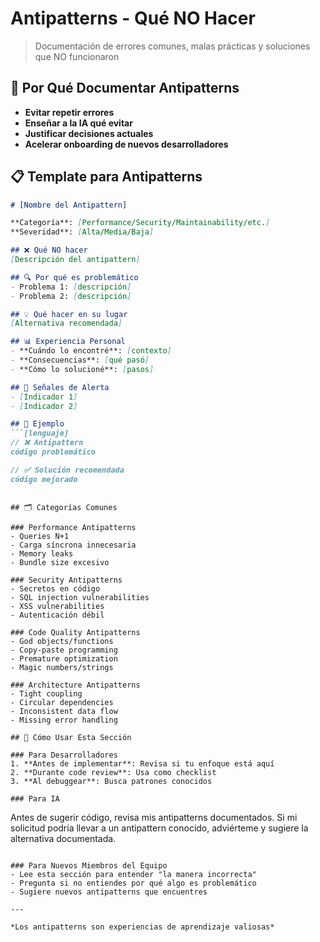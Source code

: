 # Antipatterns - Qué NO Hacer

> Documentación de errores comunes, malas prácticas y soluciones que NO funcionaron

## 🚫 Por Qué Documentar Antipatterns

- **Evitar repetir errores**
- **Enseñar a la IA qué evitar**
- **Justificar decisiones actuales**
- **Acelerar onboarding de nuevos desarrolladores**

## 📋 Template para Antipatterns

```markdown
# [Nombre del Antipattern]

**Categoría**: [Performance/Security/Maintainability/etc.]
**Severidad**: [Alta/Media/Baja]

## ❌ Qué NO hacer
[Descripción del antipattern]

## 🔍 Por qué es problemático
- Problema 1: [descripción]
- Problema 2: [descripción]

## 💡 Qué hacer en su lugar
[Alternativa recomendada]

## 📊 Experiencia Personal
- **Cuándo lo encontré**: [contexto]
- **Consecuencias**: [qué pasó]
- **Cómo lo solucioné**: [pasos]

## 🚨 Señales de Alerta
- [Indicador 1]
- [Indicador 2]

## 📝 Ejemplo
```[lenguaje]
// ❌ Antipattern
código problemático

// ✅ Solución recomendada  
código mejorado
```
```

## 🗂️ Categorías Comunes

### Performance Antipatterns
- Queries N+1
- Carga síncrona innecesaria
- Memory leaks
- Bundle size excesivo

### Security Antipatterns  
- Secretos en código
- SQL injection vulnerabilities
- XSS vulnerabilities
- Autenticación débil

### Code Quality Antipatterns
- God objects/functions
- Copy-paste programming
- Premature optimization
- Magic numbers/strings

### Architecture Antipatterns
- Tight coupling
- Circular dependencies  
- Inconsistent data flow
- Missing error handling

## 🎯 Cómo Usar Esta Sección

### Para Desarrolladores
1. **Antes de implementar**: Revisa si tu enfoque está aquí
2. **Durante code review**: Usa como checklist
3. **Al debuggear**: Busca patrones conocidos

### Para IA
```
Antes de sugerir código, revisa mis antipatterns documentados.
Si mi solicitud podría llevar a un antipattern conocido, 
adviérteme y sugiere la alternativa documentada.
```

### Para Nuevos Miembros del Equipo
- Lee esta sección para entender "la manera incorrecta"
- Pregunta si no entiendes por qué algo es problemático
- Sugiere nuevos antipatterns que encuentres

---

*Los antipatterns son experiencias de aprendizaje valiosas*